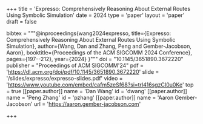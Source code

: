 +++
title = 'Expresso: Comprehensively Reasoning About External Routes Using Symbolic Simulation'
date = 2024
type = 'paper'
layout = 'paper'
draft = false

bibtex = """@inproceedings{wang2024expresso,
  title={Expresso: Comprehensively Reasoning About External Routes Using Symbolic Simulation},
  author={Wang, Dan and Zhang, Peng and Gember-Jacobson, Aaron},
  booktitle={Proceedings of the ACM SIGCOMM 2024 Conference},
  pages={197--212},
  year={2024}
}"""
doi = "10.1145/3651890.3672220"
publisher = "Proceedings of ACM SIGCOMM'24"
pdf = 'https://dl.acm.org/doi/pdf/10.1145/3651890.3672220'
slide = '/slides/expresso/expresso-slides.pdf'
video = 'https://www.youtube.com/embed/cafm5zeSf68?si=trl416sgzCI0u0Ke'
top = true
[[paper.author]]
    name = 'Dan Wang'
    id = 'dwang'
[[paper.author]]
    name = 'Peng Zhang'
    id = 'pzhang'
[[paper.author]]
    name = 'Aaron Gember-Jacobson'
    url = 'https://aaron.gember-jacobson.com'

+++
